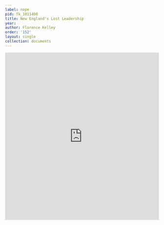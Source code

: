 ```yaml
---
label: nope
pid: fk_1011408
title: New England's Lost Leadership
year:
author: Florence Kelley
order: '152'
layout: single
collection: documents
---
```

<iframe src="https://northwestern.app.box.com/embed/s/cjsjb7iu3w2dfi4gu577inqaj0wdxz37?sortColumn=date&view=list" width="100%" height="550" frameborder="0" allowfullscreen webkitallowfullscreen msallowfullscreen></iframe>
